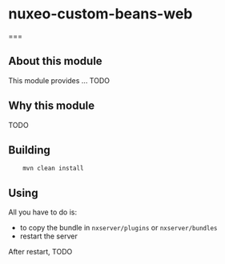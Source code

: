# nuxeo-custom-beans-web
===

## About this module

This module provides ... TODO

## Why this module

TODO

## Building 

        mvn clean install

## Using

All you have to do is:

 - to copy the bundle in `nxserver/plugins` or `nxserver/bundles`
 - restart the server

After restart, TODO
